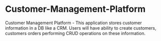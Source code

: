 # Customer-Management-Platform
Customer Management Platform - This application stores customer information in a DB like a CRM. Users will have ability to create customers, customers orders performing CRUD operations on these information.
